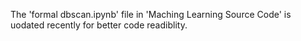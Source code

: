 The 'formal dbscan.ipynb' file in 'Maching Learning Source Code' is uodated recently for better code readiblity.
